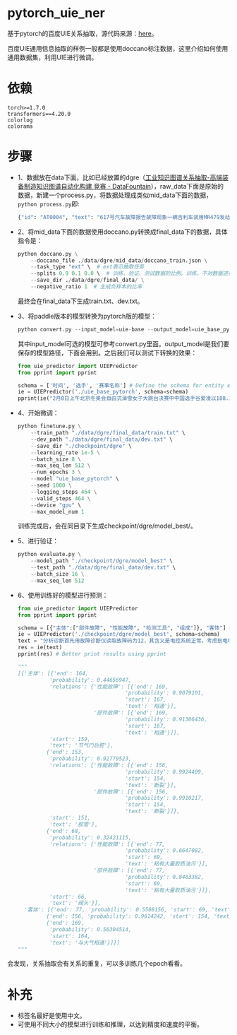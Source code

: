 # pytorch_uie_ner
基于pytorch的百度UIE关系抽取，源代码来源：[here](https://github.com/heiheiyoyo/uie_pytorch)。

百度UIE通用信息抽取的样例一般都是使用doccano标注数据，这里介绍如何使用通用数据集，利用UIE进行微调。

# 依赖

```
torch>=1.7.0
transformers==4.20.0
colorlog
colorama
```

# 步骤

- 1、数据放在data下面，比如已经放置的dgre（[工业知识图谱关系抽取-高端装备制造知识图谱自动化构建 竞赛 - DataFountain](https://www.datafountain.cn/competitions/584)），raw_data下面是原始的数据，新建一个process.py，将数据处理成类似mid_data下面的数据，```python process.py```即:

	```python
	{"id": "AT0004", "text": "617号汽车故障报告故障现象一辆吉利车装用MR479发动机，行驶里程为23709公里，驾驶员反映该车在行驶中无异响，但在起步和换挡过程中车身有抖动现象，并且听到离合器内部有异响。", "relations": [{"id": 0, "from_id": 0, "to_id": 1, "type": "部件故障"}, {"id": 1, "from_id": 2, "to_id": 3, "type": "部件故障"}], "entities": [{"id": 0, "start_offset": 80, "end_offset": 83, "label": "主体"}, {"id": 1, "start_offset": 86, "end_offset": 88, "label": "客体"}, {"id": 2, "start_offset": 68, "end_offset": 70, "label": "主体"}, {"id": 3, "start_offset": 71, "end_offset": 73, "label": "客体"}]}
	```

- 2、将mid_data下面的数据使用doccano.py转换成final_data下的数据，具体指令是：

	```python
	python doccano.py \
	    --doccano_file ./data/dgre/mid_data/doccano_train.json \
	    --task_type "ext" \  # ext表示抽取任务
	    --splits 0.9 0.1 0.0 \  # 训练、验证、测试数据的比例。训练，不对数据进行切分，因此将第一位设置为1.0
	    --save_dir ./data/dgre/final_data/ \
	    --negative_ratio 1  # 生成负样本的比率
	```
	
	最终会在final_data下生成train.txt、dev.txt。
	
- 3、将paddle版本的模型转换为pytorch版的模型：

	```python
	python convert.py --input_model=uie-base --output_model=uie_base_pytorch --no_validate_output
	```

	其中input_model可选的模型可参考convert.py里面。output_model是我们要保存的模型路径，下面会用到。之后我们可以测试下转换的效果：

	```python
	from uie_predictor import UIEPredictor
	from pprint import pprint
	
	schema = ['时间', '选手', '赛事名称'] # Define the schema for entity extraction
	ie = UIEPredictor('./uie_base_pytorch', schema=schema)
	pprint(ie("2月8日上午北京冬奥会自由式滑雪女子大跳台决赛中中国选手谷爱凌以188.25分获得金牌！")) # Better print results using pprint
	```

- 4、开始微调：

	```python
	python finetune.py \
	    --train_path "./data/dgre/final_data/train.txt" \
	    --dev_path "./data/dgre/final_data/dev.txt" \
	    --save_dir "./checkpoint/dgre" \
	    --learning_rate 1e-5 \
	    --batch_size 8 \
	    --max_seq_len 512 \
	    --num_epochs 3 \
	    --model "uie_base_pytorch" \
	    --seed 1000 \
	    --logging_steps 464 \
	    --valid_steps 464 \
	    --device "gpu" \
	    --max_model_num 1
	```

	训练完成后，会在同目录下生成checkpoint/dgre/model_best/。

- 5、进行验证：

	```python
	python evaluate.py \
	    --model_path "./checkpoint/dgre/model_best" \
	    --test_path "./data/dgre/final_data/dev.txt" \
	    --batch_size 16 \
	    --max_seq_len 512
	```

- 6、使用训练好的模型进行预测：

	```python
	from uie_predictor import UIEPredictor
	from pprint import pprint
	
	schema = [{"主体":["部件故障", "性能故障", "检测工具", "组成"]}, "客体"] # Define the schema for entity extraction
	ie = UIEPredictor('./checkpoint/dgre/model_best', schema=schema)
	text = "分析诊断首先用故障诊断仪读取故障码为12，其含义是电控系统正常。考虑到电喷发动机控制是由怠速马达来实现的，所以先拆下怠速马达，发现其阀头上粘有大量胶质油污。用化油器清洗剂清洗后，装车试验，故障依旧。接着清洗喷油咀，故障仍未排除。最后把节气门体拆下来清洗。在操作过程中发现：一根插在节气门体下部真空管上的胶管已断裂，造成节气门后腔与大气相通，影响怠速运转稳定。这条胶管应该是连接在节气门进气管和气门室盖排气孔之间特制的丁字胶管的一部分，但该车没有使用特制的丁字胶管，它用一条直通胶管将节气门进气管和气门室盖排气孔连起来。维修方案把节气门体清洗干净后装车，再用一条专用特制的丁字形的三通胶管把节气门进气管、气门室盖排气孔和节气门体下部真空管接好，然后启动发动机，加速收油，发动机转速平稳下降"
	res = ie(text)
	pprint(res) # Better print results using pprint
	
	"""
	[{'主体': [{'end': 164,
	          'probability': 0.44656947,
	          'relations': {'性能故障': [{'end': 169,
	                                  'probability': 0.9079101,
	                                  'start': 167,
	                                  'text': '相通'}],
	                        '部件故障': [{'end': 169,
	                                  'probability': 0.91306436,
	                                  'start': 167,
	                                  'text': '相通'}]},
	          'start': 159,
	          'text': '节气门后腔'},
	         {'end': 153,
	          'probability': 0.92779523,
	          'relations': {'性能故障': [{'end': 156,
	                                  'probability': 0.9924409,
	                                  'start': 154,
	                                  'text': '断裂'}],
	                        '部件故障': [{'end': 156,
	                                  'probability': 0.9910217,
	                                  'start': 154,
	                                  'text': '断裂'}]},
	          'start': 151,
	          'text': '胶管'},
	         {'end': 68,
	          'probability': 0.32421115,
	          'relations': {'性能故障': [{'end': 77,
	                                  'probability': 0.6647082,
	                                  'start': 69,
	                                  'text': '粘有大量胶质油污'}],
	                        '部件故障': [{'end': 77,
	                                  'probability': 0.8483382,
	                                  'start': 69,
	                                  'text': '粘有大量胶质油污'}]},
	          'start': 66,
	          'text': '阀头'}],
	  '客体': [{'end': 77, 'probability': 0.5508156, 'start': 69, 'text': '粘有大量胶质油污'},
	         {'end': 156, 'probability': 0.9614242, 'start': 154, 'text': '断裂'},
	         {'end': 169,
	          'probability': 0.56304514,
	          'start': 164,
	          'text': '与大气相通'}]}]
	"""
	```

会发现，关系抽取会有关系的重复，可以多训练几个epoch看看。

# 补充

- 标签名最好是使用中文。
- 可使用不同大小的模型进行训练和推理，以达到精度和速度的平衡。
